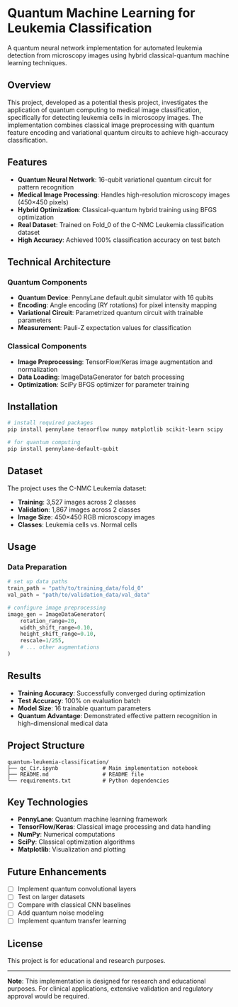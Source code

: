 # Quantum Machine Learning for Leukemia Classification

A quantum neural network implementation for automated leukemia detection from microscopy images using hybrid classical-quantum machine learning techniques.

## Overview

This project, developed as a potential thesis project, investigates the application of quantum computing to medical image classification, specifically for detecting leukemia cells in microscopy images. The implementation combines classical image preprocessing with quantum feature encoding and variational quantum circuits to achieve high-accuracy classification.

## Features

- **Quantum Neural Network**: 16-qubit variational quantum circuit for pattern recognition
- **Medical Image Processing**: Handles high-resolution microscopy images (450×450 pixels)
- **Hybrid Optimization**: Classical-quantum hybrid training using BFGS optimization
- **Real Dataset**: Trained on Fold_0 of the C-NMC Leukemia classification dataset
- **High Accuracy**: Achieved 100% classification accuracy on test batch

## Technical Architecture

### Quantum Components
- **Quantum Device**: PennyLane default.qubit simulator with 16 qubits
- **Encoding**: Angle encoding (RY rotations) for pixel intensity mapping
- **Variational Circuit**: Parametrized quantum circuit with trainable parameters
- **Measurement**: Pauli-Z expectation values for classification

### Classical Components
- **Image Preprocessing**: TensorFlow/Keras image augmentation and normalization
- **Data Loading**: ImageDataGenerator for batch processing
- **Optimization**: SciPy BFGS optimizer for parameter training

## Installation

```bash
# install required packages
pip install pennylane tensorflow numpy matplotlib scikit-learn scipy

# for quantum computing
pip install pennylane-default-qubit
```

## Dataset

The project uses the C-NMC Leukemia dataset:
- **Training**: 3,527 images across 2 classes
- **Validation**: 1,867 images across 2 classes
- **Image Size**: 450×450 RGB microscopy images
- **Classes**: Leukemia cells vs. Normal cells

## Usage

### Data Preparation
```python
# set up data paths
train_path = "path/to/training_data/fold_0"
val_path = "path/to/validation_data/val_data"

# configure image preprocessing
image_gen = ImageDataGenerator(
    rotation_range=20,
    width_shift_range=0.10,
    height_shift_range=0.10,
    rescale=1/255,
    # ... other augmentations
)
```

## Results

- **Training Accuracy**: Successfully converged during optimization
- **Test Accuracy**: 100% on evaluation batch
- **Model Size**: 16 trainable quantum parameters
- **Quantum Advantage**: Demonstrated effective pattern recognition in high-dimensional medical data

## Project Structure

```
quantum-leukemia-classification/
├── qc_Cir.ipynb              # Main implementation notebook
├── README.md                 # README file
└── requirements.txt          # Python dependencies
```

## Key Technologies

- **PennyLane**: Quantum machine learning framework
- **TensorFlow/Keras**: Classical image processing and data handling
- **NumPy**: Numerical computations
- **SciPy**: Classical optimization algorithms
- **Matplotlib**: Visualization and plotting

## Future Enhancements

- [ ] Implement quantum convolutional layers
- [ ] Test on larger datasets
- [ ] Compare with classical CNN baselines
- [ ] Add quantum noise modeling
- [ ] Implement quantum transfer learning

## License

This project is for educational and research purposes.

---

**Note**: This implementation is designed for research and educational purposes. For clinical applications, extensive validation and regulatory approval would be required.